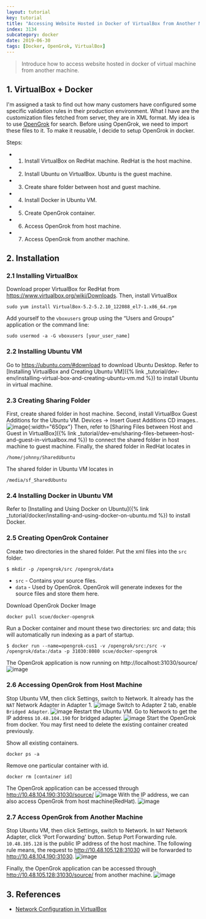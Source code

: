 ```yaml
---
layout: tutorial
key: tutorial
title: "Accessing Website Hosted in Docker of VirtualBox from Another Machine"
index: 3134
subcategory: docker
date: 2019-06-30
tags: [Docker, OpenGrok, VirtualBox]
---
```


> Introduce how to access website hosted in docker of virtual machine from another machine.

## 1. VirtualBox + Docker
I'm assigned a task to find out how many customers have configured some specific validation rules in their production environment. What I have are the customization files fetched from server, they are in XML format. My idea is to use [OpenGrok](https://oracle.github.io/opengrok/) for search. Before using OpenGrok, we need to import these files to it. To make it reusable, I decide to setup OpenGrok in docker.

Steps:
* 1) Install VirtualBox on RedHat machine. RedHat is the host machine.
* 2) Install Ubuntu on VirtualBox. Ubuntu is the guest machine.
* 3) Create share folder between host and guest machine.
* 4) Install Docker in Ubuntu VM.
* 5) Create OpenGrok container.
* 6) Access OpenGrok from host machine.
* 7) Access OpenGrok from another machine.

## 2. Installation
### 2.1 Installing VirtualBox
Download proper VirtualBox for RedHat from https://www.virtualbox.org/wiki/Downloads. Then, install VirtualBox
```raw
sudo yum install VirtualBox-5.2-5.2.10_122088_el7-1.x86_64.rpm
```
Add yourself to the `vboxusers` group using the “Users and Groups” application or the command line:
```raw
sudo usermod -a -G vboxusers [your_user_name]
```
### 2.2 Installing Ubuntu VM
Go to https://ubuntu.com/#download to download Ubuntu Desktop. Refer to [Installing VirtualBox and Creating Ubuntu VM]({% link _tutorial/dev-env/installing-virtual-box-and-creating-ubuntu-vm.md %}) to install Ubuntu in virtual machine.
### 2.3 Creating Sharing Folder
First, create shared folder in host machine. Second, install VirtualBox Guest Additions for the Ubuntu VM. Devices -> Insert Guest Additions CD images..
![image](/public/images/devops/3134/guest_additions.png){:width="650px"}
Then, refer to [Sharing Files between Host and Guest in VirtualBox]({% link _tutorial/dev-env/sharing-files-between-host-and-guest-in-virtualbox.md %}) to connect the shared folder in host machine to guest machine.
Finally, the shared folder in RedHat locates in
```raw
/home/johnny/SharedUbuntu
```
The shared folder in Ubuntu VM locates in
```raw
/media/sf_SharedUbuntu
```
### 2.4 Installing Docker in Ubuntu VM
Refer to [Installing and Using Docker on Ubuntu]({% link _tutorial/docker/installing-and-using-docker-on-ubuntu.md %}) to install Docker.
### 2.5 Creating OpenGrok Container
Create two directories in the shared folder. Put the xml files into the `src` folder.
```raw
$ mkdir -p /opengrok/src /opengrok/data
```
* `src` - Contains your source files.
* `data` - Used by OpenGrok. OpenGrok will generate indexes for the source files and store them here.

Download OpenGrok Docker Image
```raw
docker pull scue/docker-opengrok
```
Run a Docker container and mount these two directories: src and data; this will automatically run indexing as a part of startup.
```raw
$ docker run --name=opengrok-cus1 -v /opengrok/src:/src -v /opengrok/data:/data -p 31030:8080 scue/docker-opengrok
```
The OpenGrok application is now running on http://localhost:31030/source/
![image](/public/images/devops/3134/access_localhost.png)
### 2.6 Accessing OpenGrok from Host Machine
Stop Ubuntu VM, then click Settings, switch to Network. It already has the `NAT` Network Adapter in Adapter 1.
![image](/public/images/devops/3134/nat.png)
Switch to Adapter 2 tab, enable `Bridged Adapter`.
![image](/public/images/devops/3134/bridged.png)
Restart the Ubuntu VM. Go to Network to get the IP address `10.48.104.190` for bridged adapter.
![image](/public/images/devops/3134/bridged_ip.png)
Start the OpenGrok from docker. You may first need to delete the existing container created previously.

Show all existing containers.
```raw
docker ps -a
```
Remove one particular container with id.
```raw
docker rm [container id]
```
The OpenGrok application can be accessed through http://10.48.104.190:31030/source/
![image](/public/images/devops/3134/access_bridged.png)
With the IP address, we can also access OpenGrok from host machine(RedHat).
![image](/public/images/devops/3134/access_host.png)

### 2.7 Access OpenGrok from Another Machine
Stop Ubuntu VM, then click Settings, switch to Network. In `NAT` Network Adapter, click 'Port Forwarding' button. Setup Port Forwarding rule. `10.48.105.128` is the public IP address of the host machine. The following rule means, the request to http://10.48.105.128:31030 will be forwarded to http://10.48.104.190:31030.
![image](/public/images/devops/3134/port_forwarding.png)

Finally, the OpenGrok application can be accessed through http://10.48.105.128:31030/source/ from another machine.
![image](/public/images/devops/3134/access_mac.png)

## 3. References
* [Network Configuration in VirtualBox](https://www.thomas-krenn.com/en/wiki/Network_Configuration_in_VirtualBox)
